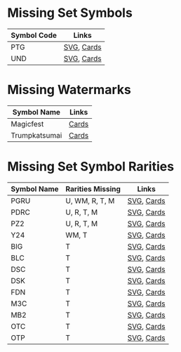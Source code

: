 # Missing Set Symbols
| Symbol Code | Links |
| ----------- | ----- |
| PTG | [SVG](https://svgs.scryfall.io/sets/ptg.svg), [Cards](https://scryfall.com/sets/ptg) |
| UND | [SVG](https://svgs.scryfall.io/sets/und.svg), [Cards](https://scryfall.com/sets/und) |

# Missing Watermarks
| Symbol Name | Links |
| ----------- | ----- |
| Magicfest | [Cards](https://api.scryfall.com/cards/search?q=watermark:magicfest) |
| Trumpkatsumai | [Cards](https://api.scryfall.com/cards/search?q=watermark:trumpkatsumai) |

# Missing Set Symbol Rarities
| Symbol Name | Rarities Missing | Links |
| ----------- | ---------------- | ----- |
| PGRU | U, WM, R, T, M | [SVG](https://svgs.scryfall.io/sets/pgru.svg), [Cards](https://scryfall.com/sets/pgru) |
| PDRC | U, R, T, M | [SVG](https://svgs.scryfall.io/sets/pdrc.svg), [Cards](https://scryfall.com/sets/pdrc) |
| PZ2 | U, R, T, M | [SVG](https://svgs.scryfall.io/sets/pz2.svg), [Cards](https://scryfall.com/sets/pz2) |
| Y24 | WM, T | [SVG](https://svgs.scryfall.io/sets/y24.svg), [Cards](https://scryfall.com/sets/ywoe) |
| BIG | T | [SVG](https://svgs.scryfall.io/sets/big.svg), [Cards](https://scryfall.com/sets/tbig) |
| BLC | T | [SVG](https://svgs.scryfall.io/sets/blc.svg), [Cards](https://scryfall.com/sets/blc) |
| DSC | T | [SVG](https://svgs.scryfall.io/sets/dsc.svg), [Cards](https://scryfall.com/sets/dsc) |
| DSK | T | [SVG](https://svgs.scryfall.io/sets/dsk.svg), [Cards](https://scryfall.com/sets/dsk) |
| FDN | T | [SVG](https://svgs.scryfall.io/sets/fdn.svg), [Cards](https://scryfall.com/sets/fdn) |
| M3C | T | [SVG](https://svgs.scryfall.io/sets/m3c.svg), [Cards](https://scryfall.com/sets/tm3c) |
| MB2 | T | [SVG](https://svgs.scryfall.io/sets/mb2.svg), [Cards](https://scryfall.com/sets/mb2) |
| OTC | T | [SVG](https://svgs.scryfall.io/sets/otc.svg), [Cards](https://scryfall.com/sets/totc) |
| OTP | T | [SVG](https://svgs.scryfall.io/sets/otp.svg), [Cards](https://scryfall.com/sets/otp) |
